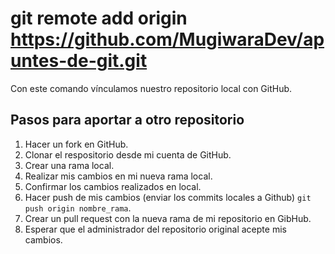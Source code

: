 # git remote add origin https://github.com/MugiwaraDev/apuntes-de-git.git
Con este comando vínculamos nuestro repositorio local con GitHub.

## Pasos para aportar a otro repositorio
1. Hacer un fork en GitHub.
2. Clonar el respositorio desde mi cuenta de GitHub.
3. Crear una rama local.
4. Realizar mis cambios en mi nueva rama local.
5. Confirmar los cambios realizados en local.
6. Hacer push de mis cambios (enviar los commits locales a Github) `git push origin nombre_rama`.
7. Crear un pull request con la nueva rama de mi repositorio en GibHub.
8. Esperar que el administrador del repositorio original acepte mis cambios.
